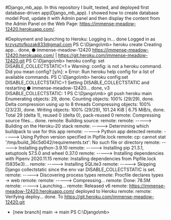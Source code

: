 #Django_mb_app.
In this repository I built, tested, and deployed first database-driven app(Django_mb_app).
I showed how to create database model Post, update it with Admin panel and then display the content from
the Admin Panel on the Web Page: https://immense-meadow-12420.herokuapp.com/.


#Deployment and launching to Heroku:
Logging in... done
Logged in as krzysztofkozak833@gmail.com
PS C:\Django\mb> heroku create
Creating app... done, ⬢ immense-meadow-12420
https://immense-meadow-12420.herokuapp.com/ | https://git.heroku.com/immense-meadow-12420.git
PS C:\Django\mb> heroku config: set DISABLE_COLLECTSTATIC=1
 »   Warning: config: is not a heroku command.
Did you mean config? [y/n]:
 »   Error: Run heroku help config for a list of available commands.
PS C:\Django\mb> heroku config:set DISABLE_COLLECTSTATIC=1
Setting DISABLE_COLLECTSTATIC and restarting ⬢ immense-meadow-12420... done, v3
DISABLE_COLLECTSTATIC: 1
PS C:\Django\mb> git push heroku main
Enumerating objects: 29, done.
Counting objects: 100% (29/29), done.
Delta compression using up to 8 threads
Compressing objects: 100% (23/23), done.
Writing objects: 100% (29/29), 101.24 KiB | 6.75 MiB/s, done.
Total 29 (delta 1), reused 0 (delta 0), pack-reused 0
remote: Compressing source files... done.
remote: Building source:
remote:
remote: -----> Building on the Heroku-20 stack
remote: -----> Determining which buildpack to use for this app
remote: -----> Python app detected
remote: -----> Using Python version specified in Pipfile.lock
remote: cp: cannot stat '/tmp/build_36c5d042/requirements.txt': No such file or directory
remote: -----> Installing python-3.9.10
remote: -----> Installing pip 21.3.1, setuptools 57.5.0 and wheel 0.37.0
remote: -----> Installing dependencies with Pipenv 2020.11.15
remote:        Installing dependencies from Pipfile.lock (5835e3)...
remote: -----> Installing SQLite3
remote: -----> Skipping Django collectstatic since the env var DISABLE_COLLECTSTATIC is set.
remote: -----> Discovering process types
remote:        Procfile declares types -> web
remote:
remote: -----> Compressing...
remote:        Done: 78.5M
remote: -----> Launching...
remote:        Released v6
remote:        https://immense-meadow-12420.herokuapp.com/ deployed to Heroku
remote:
remote: Verifying deploy... done.
To https://git.heroku.com/immense-meadow-12420.git
 * [new branch]      main -> main
PS C:\Django\mb>
